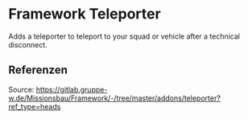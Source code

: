 # Framework Teleporter

Adds a teleporter to teleport to your squad or vehicle after a technical disconnect.

## Referenzen

Source: <https://gitlab.gruppe-w.de/Missionsbau/Framework/-/tree/master/addons/teleporter?ref_type=heads>
